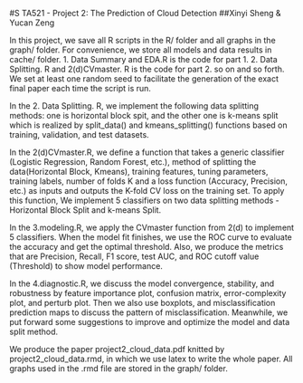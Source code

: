 #S TA521 - Project 2: The Prediction of Cloud Detection
##Xinyi Sheng & Yucan Zeng

In this project, we save all R scripts in the R/ folder and all graphs in the graph/ folder. For convenience, we store all models and data results in cache/ folder. 1. Data Summary and EDA.R is the code for part 1. 2. Data Splitting. R and 2(d)CVmaster. R is the code for part 2. so on and so forth. 
We set at least one random seed to facilitate the generation of the exact final paper each time the script is run.

In the 2. Data Splitting. R, we implement the following data splitting methods: one is horizontal block spit, and the other one is k-means split which is realized by split_data() and kmeans_splitting() functions based on training, validation, and test datasets. 

In the 2(d)CVmaster.R, we define a function that takes a generic classifier (Logistic Regression, Random Forest, etc.), method of splitting the data(Horizontal Block, Kmeans), training features, tuning parameters, training labels, number of folds K and a loss function (Accuracy, Precision, etc.) as inputs and outputs the K-fold CV loss on the training set. To apply this function, We implement 5 classifiers on two data splitting methods - Horizontal Block Split and k-means Split. 

In the 3.modeling.R, we apply the CVmaster function from 2(d) to implement 5 classifiers. When the model fit finishes, we use the ROC curve to evaluate the accuracy and get the optimal threshold. Also, we produce the metrics that are Precision, Recall, F1 score, test AUC, and ROC cutoff value (Threshold) to show model performance.

In the 4.diagnostic.R, we discuss the model convergence, stability, and robustness by feature importance plot, confusion matrix, error-complexity plot, and perturb plot. Then we also use boxplots, and misclassification prediction maps to discuss the pattern of misclassification. Meanwhile, we put forward some suggestions to improve and optimize the model and data split method.

We produce the paper project2_cloud_data.pdf knitted by project2_cloud_data.rmd, in which we use latex to write the whole paper. All graphs used in the .rmd file are stored in the graph/ folder.
